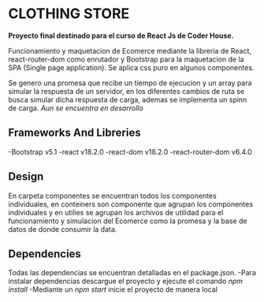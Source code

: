 # CLOTHING STORE
**Proyecto final destinado para el curso de React Js de Coder House.**

Funcionamiento y maquetacion de Ecomerce mediante la libreria de React, react-router-dom como enrutador y Bootstrap para la maquetacion de la SPA (Single page application). Se aplica css puro en algunos componentes.

Se genero una promesa que recibe un tiempo de ejecucion y un array para simular la respuesta de un servidor, en los diferentes cambios de ruta se busca simular dicha respuesta de carga, ademas se implementa un spinn de carga.
    *Aun se encuentra en desarrollo*
## Frameworks And Libreries

-Bootstrap v5.1
-react v18.2.0
-react-dom v18.2.0
-react-router-dom v6.4.0

## Design

En carpeta componentes se encuentran todos los componentes individuales, en conteiners son componente que agrupan los componentes individuales y en utilies se agrupan los archivos de utilidad para el funcionamiento y simulacion del Ecomerce como la promesa y la base de datos de donde consumir la data.

## Dependencies

Todas las dependencias se encuentran detalladas en el package.json.
-Para instalar dependencias descargue el proyecto y ejecute el comando *npm install*
-Mediante un *npm start* inicie el proyecto de manera local